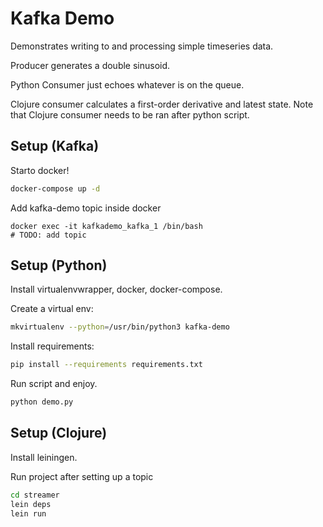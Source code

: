 # Kafka Demo

Demonstrates writing to and processing simple timeseries data.

Producer generates a double sinusoid.

Python Consumer just echoes whatever is on the queue.

Clojure consumer calculates a first-order derivative and latest state.
Note that Clojure consumer needs to be ran after python script.

## Setup (Kafka)

Starto docker!
```bash
docker-compose up -d
```

Add kafka-demo topic inside docker
```
docker exec -it kafkademo_kafka_1 /bin/bash
# TODO: add topic
```

## Setup (Python)

Install virtualenvwrapper, docker, docker-compose.

Create a virtual env:
```bash
mkvirtualenv --python=/usr/bin/python3 kafka-demo
```

Install requirements:
```bash
pip install --requirements requirements.txt
```

Run script and enjoy.
```bash
python demo.py
```

## Setup (Clojure)

Install leiningen.

Run project after setting up a topic
```bash
cd streamer
lein deps
lein run
```
